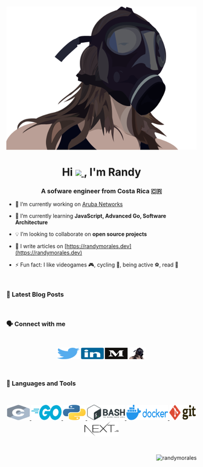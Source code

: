 <p align="center">
  <a href="https://randymorales.dev">
    <img src="images/gas-mask.png" alt="Randy Morales toon face">
  </a>
</p>

<h1 align="center">Hi
  <a href="https://www.randymorales.dev">
    <img src="https://media.giphy.com/media/hvRJCLFzcasrR4ia7z/giphy.gif" width="40px">
  </a>, I'm Randy
</h1>

<h3 align="center">A sofware engineer from Costa Rica 🇨🇷</h3>

- 🔭 I’m currently working on [Aruba Networks](https://www.arubanetworks.com/products/switches/)

- 🌱 I’m currently learning **JavaScript, Advanced Go, Software Architecture**

- 💡 I’m looking to collaborate on **open source projects**

- 📝 I write articles on [https://randymorales.dev](https://randymorales.dev)

- ⚡ Fun fact: I like videogames 🎮, cycling 🚴, being active ⚽️, read 📖

</br>

<h3 align="left">📕 Latest Blog Posts</h3>
<!-- BLOG-POST-LIST:START -->
<!-- BLOG-POST-LIST:END -->


</br>

<h3 align="left">🗣 Connect with me</h3>
</br>
<p align="center">
<a href="https://twitter.com/randymoralesg" target="blank"><img align="center" src="images/twitter.svg" alt="randymoralesg" height="30" width="60" /></a>
<a href="https://linkedin.com/in/randymoralesg" target="blank"><img align="center" src="images/linkedin-icon-2.svg" alt="randymoralesg" height="30" width="60" /></a>
<a href="https://medium.com/@randymoralesg" target="blank"><img align="center" src="images/medium.svg" alt="@randymoralesg" height="30" width="60" /></a>
<a href="/https://randymorales.dev/rss-en.xml" target="blank"><img align="center" src="images/gas-mask.png" alt="https://randymorales.dev/rss-en.xml" height="30" width="45" /></a>
</p>

</br>

<h3 align="left">🧠 Languages and Tools</h3>
</br>
<p align="center">
  <a href="https://www.cprogramming.com/" target="_blank"> <img src="images/c.svg" alt="c" width="60" height="40"/> </a>
  <a href="https://golang.org" target="_blank"> <img src="images/go.svg" alt="go" width="80" height="40"/> </a>
  <a href="https://www.python.org" target="_blank"> <img src="images/python.svg" alt="python" width="60" height="40"/> </a>
  <a href="https://www.gnu.org/software/bash/" target="_blank"> <img src="images/bash.svg" alt="bash" width="100" height="40"/> </a>
  <a href="https://www.docker.com/" target="_blank"> <img src="images/docker.svg" alt="docker" width="110" height="40"/> </a>
  <a href="https://git-scm.com/" target="_blank"> <img src="images/git.svg" alt="git" width="70" height="40"/> </a>
  <a href="https://nextjs.org/" target="_blank"> <img src="images/nextjs.svg" alt="nextjs" width="90" height="40"/> </a>
</p>

</br>

<p align="right"> <img src="https://komarev.com/ghpvc/?username=randymorales&label=Profile%20views&color=orange&style=flat" alt="randymorales" /> </p>

